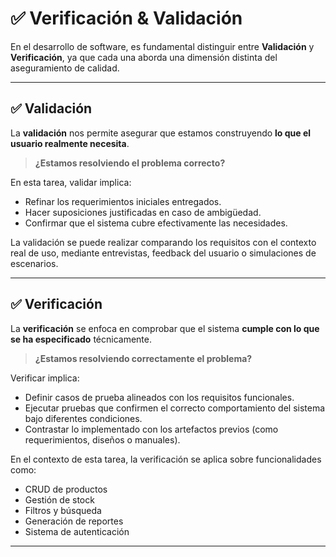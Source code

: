 # ✅ Verificación & Validación

En el desarrollo de software, es fundamental distinguir entre **Validación** y **Verificación**, ya que cada una aborda una dimensión distinta del aseguramiento de calidad.

---

## ✅ Validación

La **validación** nos permite asegurar que estamos construyendo **lo que el usuario realmente necesita**.

> **¿Estamos resolviendo el problema correcto?**

En esta tarea, validar implica:
- Refinar los requerimientos iniciales entregados.
- Hacer suposiciones justificadas en caso de ambigüedad.
- Confirmar que el sistema cubre efectivamente las necesidades.

La validación se puede realizar comparando los requisitos con el contexto real de uso, mediante entrevistas, feedback del usuario o simulaciones de escenarios.

---

## ✅ Verificación

La **verificación** se enfoca en comprobar que el sistema **cumple con lo que se ha especificado** técnicamente.

> **¿Estamos resolviendo correctamente el problema?**

Verificar implica:
- Definir casos de prueba alineados con los requisitos funcionales.
- Ejecutar pruebas que confirmen el correcto comportamiento del sistema bajo diferentes condiciones.
- Contrastar lo implementado con los artefactos previos (como requerimientos, diseños o manuales).

En el contexto de esta tarea, la verificación se aplica sobre funcionalidades como:
- CRUD de productos
- Gestión de stock
- Filtros y búsqueda
- Generación de reportes
- Sistema de autenticación

---


